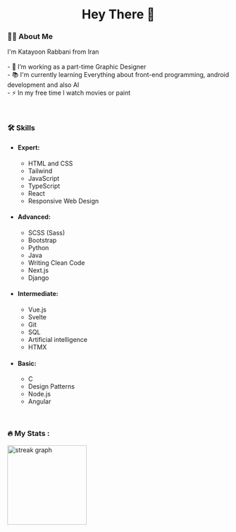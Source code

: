 <h1 align="center">Hey There 👋</h1>

###

<h3 align="left">👩‍💻  About Me</h3>
<p align="left">I'm Katayoon Rabbani from Iran<br><br>- 🔭 I’m working as a part-time Graphic Designer<br>- 📚 I'm currently learning Everything about front-end programming, android development and also AI<br>- ⚡ In my free time I watch movies or paint</p>

<br />

<h3 align="left">🛠 Skills</h3>
<div align="left">
  <ul>
    <li>
      <h4 align="left">Expert:</h4>
      <ul>
        <li>HTML and CSS</li>
        <li>Tailwind</li>
        <li>JavaScript</li>
        <li>TypeScript</li>
        <li>React</li>
        <li>Responsive Web Design</li>
      </ul>
    </li>
    <li>
      <h4 align="left">Advanced:</h4>
      <ul>
        <li>SCSS (Sass)</li>
        <li>Bootstrap</li>
        <li>Python</li>
        <li>Java</li>
        <li>Writing Clean Code</li>
        <li>Next.js</li>
        <li>Django</li>
      </ul>
    </li>
    <li>
      <h4 align="left">Intermediate:</h4>
      <ul>
        <li>Vue.js</li>
        <li>Svelte</li>
        <li>Git</li>
        <li>SQL</li>
        <li>Artificial intelligence</li>
        <li>HTMX</li>
      </ul>
    </li>
    <li>
      <h4 align="left">Basic:</h4>
      <ul>
        <li>C</li>
        <li>Design Patterns</li>
        <li>Node.js</li>
        <li>Angular</li>
      </ul>
    </li>
  </ul>
</div>

<br />

<h3 align="left">🔥   My Stats :</h3>
<div>
  <img src="https://streak-stats.demolab.com?user=katayoon-rb&locale=en&mode=daily&theme=dark&hide_border=true&border_radius=5&order=3" height="180" alt="streak graph"  />
</div>
